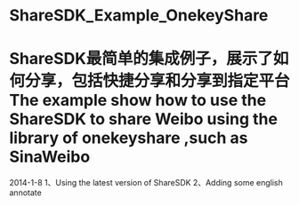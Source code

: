 ShareSDK_Example_OnekeyShare
============================

ShareSDK最简单的集成例子，展示了如何分享，包括快捷分享和分享到指定平台
The example show how to use the ShareSDK to share Weibo using the library of onekeyshare ,such as SinaWeibo
=============================

2014-1-8
1、Using the latest version of ShareSDK
2、Adding some english annotate
